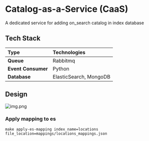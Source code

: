 # Catalog-as-a-Service (CaaS)

A dedicated service for adding on_search catalog in index database

## Tech Stack

| Type               | Technologies           |
|:-------------------|:-----------------------|
| **Queue**          | Rabbitmq               |
| **Event Consumer** | Python                 |
| **Database**       | ElasticSearch, MongoDB |

## Design

![img.png](resources/img.png)

### Apply mapping to es

```shell
make apply-es-mapping index_name=locations file_location=mappings/locations_mappings.json
```